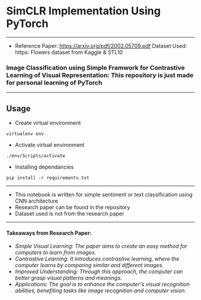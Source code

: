 # SimCLR Implementation Using PyTorch
---
* Reference Paper: https://arxiv.org/pdf/2002.05709.pdf
Dataset Used: https: Flowers dataset from Kaggle & STL10

### Image Classification using Simple Framwork for Contrastive Learning of Visual Representation: This repository is just made for personal learning of PyTorch
---
## Usage

* Create virtual environment
```code
virtualenv env
```

* Activate virtual environment
```code
./env/Scripts/activate
```

* Installing dependancies
```code
pip install -r requirements.txt
```
---
- This notebook is written for simple sentiment or text classification using CNN architecture
- Research paper can be found in the repository
- Dataset used is not from the research paper
---
#### Takeaways from Research Paper:
* _Simple Visual Learning: The paper aims to create an easy method for computers to learn from images._
* _Contrastive Learning: It introduces contrastive learning, where the computer learns by comparing similar and different images._
* _Improved Understanding: Through this approach, the computer can better grasp visual patterns and meanings._
* _Applications: The goal is to enhance the computer's visual recognition abilities, benefiting tasks like image recognition and computer vision._
